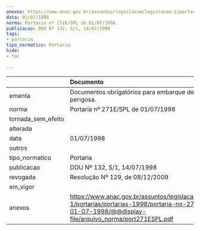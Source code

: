 ```yaml
---
anexos: https://www.anac.gov.br/assuntos/legislacao/legislacao-1/portarias/portarias-1998/portaria-no-271e-spl-de-01-07-1998/@@display-file/arquivo_norma/port271ESPL.pdf
data: 01/07/1998
norma: Portaria nº 271E/SPL de 01/07/1998
publicacao: DOU Nº 132, S/1, 14/07/1998
tags:
- portaria
tipo_normatico: Portaria
hide: 
- toc 
 
---
```


|                    | Documento                                                                                                                                                         |
|:-------------------|:------------------------------------------------------------------------------------------------------------------------------------------------------------------|
| ementa             | Documentos obrigatórios para embarque de carga perigosa.                                                                                                          |
| norma              | Portaria nº 271E/SPL de 01/07/1998                                                                                                                                |
| tornada_sem_efeito |                                                                                                                                                                   |
| alterada           |                                                                                                                                                                   |
| data               | 01/07/1998                                                                                                                                                        |
| outros             |                                                                                                                                                                   |
| tipo_normatico     | Portaria                                                                                                                                                          |
| publicacao         | DOU Nº 132, S/1, 14/07/1998                                                                                                                                       |
| revogada           | Resolução Nº 129, de 08/12/2009                                                                                                                                   |
| em_vigor           |                                                                                                                                                                   |
| anexos             | https://www.anac.gov.br/assuntos/legislacao/legislacao-1/portarias/portarias-1998/portaria-no-271e-spl-de-01-07-1998/@@display-file/arquivo_norma/port271ESPL.pdf |